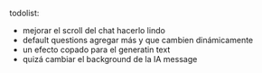 todolist: 

- mejorar el scroll del chat hacerlo lindo
- default questions agregar más y que cambien dinámicamente
- un efecto copado para el generatin text
- quizá cambiar el background de la IA message 